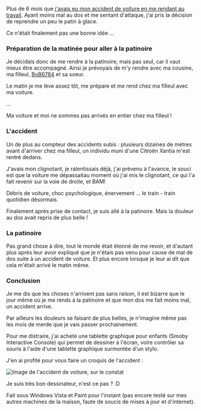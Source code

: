 Plus de 6 mois que [j'avais eu mon accident de voiture en me rendant au travail](${BLOG_URL}/archives/2008/07/23/la_routine_puis_la_route_out/index.html "Lire l'article intitulé La routine, puis la route out"). Ayant moins mal au dos et me sentant d'attaque, j'ai pris la décision de reprendre un peu le patin à glace.

Ce n'était finalement pas une bonne idée ...

### Préparation de la matinée pour aller à la patinoire

Je décidais donc de me rendre à la patinoire, mais pas seul, car il vaut mieux être accompagné. Ainsi je prévoyais de m'y rendre avec ma cousine, ma filleul, [BoB6784](http://bob6784.net "Visiter le site de Bob6784") et sa soeur.

Le matin je me lève assez tôt, me prépare et me rend chez ma filleul avec ma voiture.

...

Ma voiture et moi ne sommes pas arrivés en entier chez ma filleul !

### L'accident

Un de plus au compteur des accidents subis : plusieurs dizaines de mètres avant d'arriver chez ma filleul, un individu muni d'une Citroën Xantia m'est rentré dedans.

J'avais mon clignotant, je ralentissais déjà, j'ai prévenu à l'avance, le souci est que la voiture me dépassaitau moment où j'ai mis le clignotant, ce qui l'a fait revenir sur la voie de droite, et BAM!

Débris de voiture, choc psychologique, énervement ... le train - train quotidien désormais.

Finalement après prise de contact, je suis allé à la patinoire. Mais la douleur au dos avait repris de plus belle !

### La patinoire

Pas grand chose à dire, tout le monde était étonné de me revoir, et d'autant plus après leur avoir expliqué que je n'étais pas venu pour cause de mal de dos suite à un accident de voiture. Et plus encore lorsque je leur ai dit que cela m'était arrivé le matin même.

### Conclusion

Je me dis que les choses n'arrivent pas sans raison, il est bizarre que le jour même où je me rends à la patinoire et que mon dos me fait moins mal, un accident arrive.

Par ailleurs les douleurs se faisant de plus belles, je n'imagine même pas les mois de merde que je vais passer prochainement.

Pour me distraire, j'ai acheté une tablette graphique pour enfants (Smoby Interactive Console) qui permet de dessiner à l'écran, voire contrôler sa souris à l'aide d'une tablette graphique surmontée d'un stylo.

J'en ai profité pour vous faire un croquis de l'accident : 

![Image de l'accident de voiture, sur le constat](${BLOG_URL}/images/evenement/accident/2009/accident_voiture.bmp "Deux voitures qui se rentrent dedans")

Je suis très bon dessinateur, n'est ce pas ? :D 

Fait sous Windows Vista et Paint pour l'instant (pas encore testé sur mes autres machines de la maison, faute de soucis de mises à jour et d'internet).

